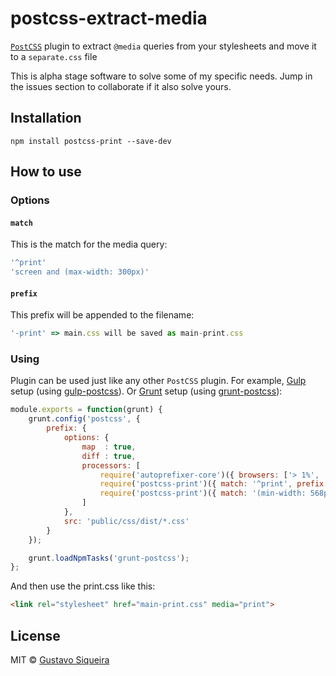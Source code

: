# postcss-extract-media

[`PostCSS`](https://github.com/postcss/postcss) plugin to extract `@media` queries from your stylesheets and move it to a `separate.css` file

This is alpha stage software to solve some of my specific needs. Jump in the issues section to collaborate if it also solve yours.

## Installation

```shell
npm install postcss-print --save-dev
```

## How to use

### Options

#### `match`

This is the match for the media query:

```js
'^print'
'screen and (max-width: 300px)'
```

#### `prefix`

This prefix will be appended to the filename:

```js
'-print' => main.css will be saved as main-print.css
```

### Using

Plugin can be used just like any other `PostCSS` plugin. For example, [Gulp](https://github.com/gulpjs/gulp) setup (using [gulp-postcss](https://github.com/w0rm/gulp-postcss)).
Or [Grunt](https://github.com/gruntjs/grunt) setup (using [grunt-postcss](https://github.com/nDmitry/grunt-postcss)):

```js
module.exports = function(grunt) {
    grunt.config('postcss', {
        prefix: {
            options: {
                map  : true,
                diff : true,
                processors: [
                    require('autoprefixer-core')({ browsers: ['> 1%', 'last 1 version', 'ie 8', 'ie 9'] }),
                    require('postcss-print')({ match: '^print', prefix: '-print' }),
                    require('postcss-print')({ match: '(min-width: 568px)', prefix: '-tablet' })
                ]
            },
            src: 'public/css/dist/*.css'
        }
    });

    grunt.loadNpmTasks('grunt-postcss');
};
```

And then use the print.css like this:

```html
<link rel="stylesheet" href="main-print.css" media="print">
```

## License
MIT © [Gustavo Siqueira](http://twitter.com/Dr_Gustavo)
